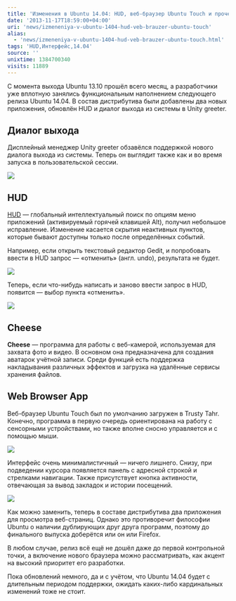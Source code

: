 ```yaml
---
title: 'Изменения в Ubuntu 14.04: HUD, веб-браузер Ubuntu Touch и прочее'
date: '2013-11-17T18:59:00+04:00'
uri: 'news/izmeneniya-v-ubuntu-1404-hud-veb-brauzer-ubuntu-touch'
alias: 
  - 'news/izmeneniya-v-ubuntu-1404-hud-veb-brauzer-ubuntu-touch.html'
tags: 'HUD,Интерфейс,14.04'
source: ''
unixtime: 1384700340
visits: 11889
---
```

С момента выхода Ubuntu 13.10 прошёл всего месяц, а разработчики уже вплотную занялись функциональным наполнением следующего релиза Ubuntu 14.04. В состав дистрибутива были добавлены два новых приложения, обновлён HUD и диалог выхода из системы в Unity greeter.

## Диалог выхода

Дисплейный менеджер Unity greeter обзавёлся поддержкой нового диалога выхода из системы. Теперь он выглядит также как и во время запуска в пользовательской сессии.

[![](img/2013/11/17/18-00/ubuntu-1404-5-10905483534-o.jpg)](img/2013/11/17/18-00/ubuntu-1404-5-10905483534-o.jpg)

## HUD

[HUD](news/hud-menu-unity) — глобальный интеллектуальный поиск по опциям меню приложений (активируемый горячей клавишей Alt), получил небольшое исправление. Изменение касается скрытия неактивных пунктов, которые бывают доступны только после определённых событий.

Например, если открыть текстовый редактор Gedit, и попробовать ввести в HUD запрос — «отменить» (англ. undo), результата не будет.

[![](img/2013/11/17/18-00/ubuntu-1404-2-10905486624-o.jpg)](img/2013/11/17/18-00/ubuntu-1404-2-10905486624-o.jpg)

Теперь, если что-нибудь написать и заново ввести запрос в HUD, появится — выбор пункта «отменить».

[![](img/2013/11/17/18-00/ubuntu-1404-3-10905652203-o.jpg)](img/2013/11/17/18-00/ubuntu-1404-3-10905652203-o.jpg)

## Cheese

**Cheese** — программа для работы с веб-камерой, используемая для захвата фото и видео. В основном она предназначена для создания аватарок учётной записи. Среди функций есть поддержка накладывания различных эффектов и загрузка на удалённые сервисы хранения файлов.

## Web Browser App

Веб-браузер Ubuntu Touch был по умолчанию загружен в Trusty Tahr. Конечно, программа в первую очередь ориентирована на работу с сенсорными устройствами, но также вполне сносно управляется и с помощью мыши.

[![](img/2013/11/17/18-00/ubuntu-1404-1-10905357765-o.jpg)](img/2013/11/17/18-00/ubuntu-1404-1-10905357765-o.jpg)

Интерфейс очень минималистичный — ничего лишнего. Снизу, при подведении курсора появляется панель с адресной строкой и стрелками навигации. Также присутствует кнопка активности, отвечающая за вывод закладок и истории посещений.

[![](img/2013/11/17/18-00/ubuntu-1404-4-10905387976-o.jpg)](img/2013/11/17/18-00/ubuntu-1404-4-10905387976-o.jpg)

Как можно заменить, теперь в составе дистрибутива два приложения для просмотра веб-страниц. Однако это противоречит философии Ubuntu о наличии дублирующих друг друга программ, поэтому до финального выпуска доберётся или он или Firefox.

В любом случае, релиз всё ещё не дошёл даже до первой контрольной точки, а включение нового браузера можно рассматривать, как акцент на высокий приоритет его разработки.

Пока обновлений немного, да и с учётом, что Ubuntu 14.04 будет с длительным периодом поддержки, ожидать каких-либо кардинальных изменений тоже не стоит.
